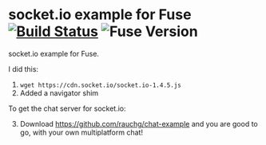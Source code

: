 socket.io example for Fuse [![Build Status](https://travis-ci.org/bolav/fuse-example-using-socketio.svg?branch=master)](https://travis-ci.org/bolav/fuse-example-using-socketio) ![Fuse Version](http://fuse-version.herokuapp.com/?repo=https://github.com/bolav/fuse-example-using-socketio)
==========================

socket.io example for Fuse.

I did this:

1. `wget https://cdn.socket.io/socket.io-1.4.5.js`
2. Added a navigator shim

To get the chat server for socket.io:

3. Download https://github.com/rauchg/chat-example and you are good to go, with your own multiplatform chat!
